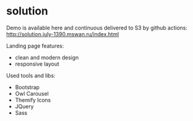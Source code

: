 # solution

Demo is available here and continuous delivered to S3 by github actions:
http://solution.july-1390.mswan.ru/index.html

Landing page features:
- clean and modern design
- responsive layout

Used tools and libs:
- Bootstrap 
- Owl Carousel
- Themify Icons
- JQuery
- Sass
